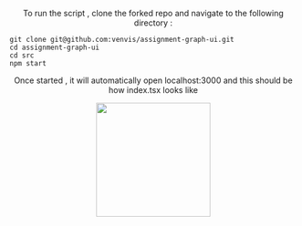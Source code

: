 <p align="center">To run the script , clone the forked repo and navigate to the following directory : </p>

```node
git clone git@github.com:venvis/assignment-graph-ui.git
cd assignment-graph-ui
cd src
npm start
```
<p align="center">Once started , it will automatically open localhost:3000 and this should be how index.tsx looks like</p>

<div align="center">
  <img src="https://i.imgur.com/lEoOxBA.png" height="200" width="200">
</div>
